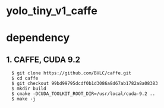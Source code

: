 # yolo_tiny_v1_caffe

# dependency

## 1. CAFFE, CUDA 9.2
~~~
  $ git clone https://github.com/BVLC/caffe.git
  $ cd caffe
  $ git checkout 99bd99795dcdf0b1d3086a8d67ab1782a8a08383
  $ mkdir build
  $ cmake -DCUDA_TOOLKIT_ROOT_DIR=/usr/local/cuda-9.2 ..
  $ make -j
~~~



